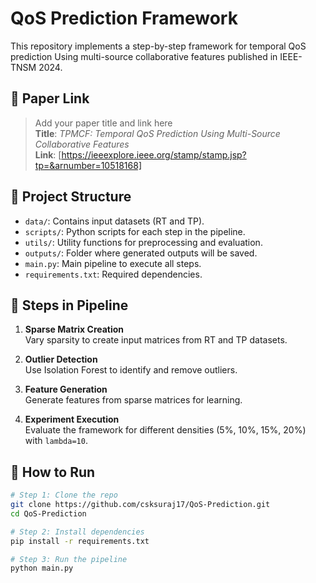 # QoS Prediction Framework

This repository implements a step-by-step framework for temporal QoS prediction Using
multi-source collaborative features published in IEEE-TNSM 2024.

## 🔗 Paper Link

> Add your paper title and link here  
> **Title**: _TPMCF: Temporal QoS Prediction Using
Multi-Source Collaborative Features_  
> **Link**: [https://ieeexplore.ieee.org/stamp/stamp.jsp?tp=&arnumber=10518168]

## 📁 Project Structure

- `data/`: Contains input datasets (RT and TP).
- `scripts/`: Python scripts for each step in the pipeline.
- `utils/`: Utility functions for preprocessing and evaluation.
- `outputs/`: Folder where generated outputs will be saved.
- `main.py`: Main pipeline to execute all steps.
- `requirements.txt`: Required dependencies.

## 🧪 Steps in Pipeline

1. **Sparse Matrix Creation**  
   Vary sparsity to create input matrices from RT and TP datasets.

2. **Outlier Detection**  
   Use Isolation Forest to identify and remove outliers.

3. **Feature Generation**  
   Generate features from sparse matrices for learning.

4. **Experiment Execution**  
   Evaluate the framework for different densities (5%, 10%, 15%, 20%) with `lambda=10`.

## 🚀 How to Run

```bash
# Step 1: Clone the repo
git clone https://github.com/csksuraj17/QoS-Prediction.git
cd QoS-Prediction

# Step 2: Install dependencies
pip install -r requirements.txt

# Step 3: Run the pipeline
python main.py
